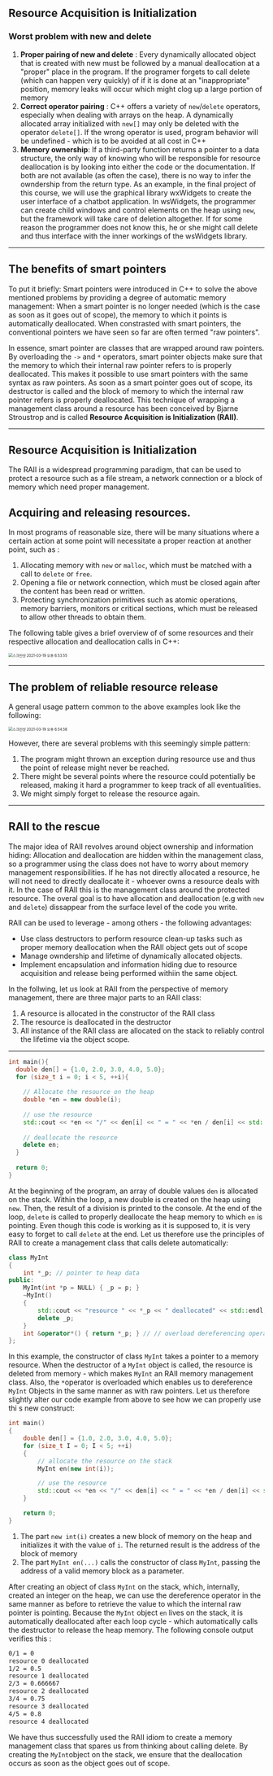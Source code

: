 ## Resource Acquisition is Initialization

### Worst problem with new and delete

1. **Proper pairing of new and delete** : Every dynamically allocated object that is created with new must be followed by a manual deallocation at a "proper" place in the program. If the programer forgets to call delete (which can happen very quickly) of if it is done at an "inappropriate" position, memory leaks will occur which might clog up a large portion of memory
2. **Correct operator pairing** : C++ offers a variety of `new`/`delete` operators, especially when dealing with arrays on the heap. A dynamically allocated array initialized with `new[]` may only be deleted with the operator `delete[]`. If the wrong operator is used, program behavior will be undefined - which is to be avoided at all cost in C++
3. **Memory ownership**: If a third-party function returns a pointer to a data structure, the only way of knowing who will be responsible for resource deallocation is by looking into either the code or the documentation. If both are not available (as often the case), there is no way to infer the owndership from the return type. As an example, in the final project of this course, we will use the graphical library wxWidgets to create the user interface of a chatbot application. In wsWidgets, the programmer can create child windows and control elements on the heap using `new`, but the framework will take care of deletion altogether. If for some reason the programmer does not know this, he or she might call delete and thus interface with the inner workings of the wsWidgets library.

---

## The benefits of smart pointers 

To put it briefly: Smart pointers were introduced in C++ to solve the above mentioned problems by providing a degree of automatic memory management: When a smart pointer is no longer needed (which is the case as soon as it goes out of scope), the memory to which it points is automatically deallocated. When constrasted with smart pointers, the conventional pointers we have seen so far are often termed "raw pointers".

In essence, smart pointer are classes that are wrapped around raw pointers. By overloading the `->` and `*` operators, smart pointer objects make sure that the memory to which their internal raw pointer refers to is properly deallocated. This makes it possible to use smart pointers with the same syntax as raw pointers. As soon as a smart pointer goes out of scope, its destructor is called and the block of memory to which the internal raw pointer refers is properly deallocated. This technique of wrapping a management class around a resource has been conceived by Bjarne Stroustrop and is called **Resource Acquisition is Initialization (RAII)**. 

---

## Resource Acquisition is Initialization

The RAII is a widespread programming paradigm, that can be used to protect a resource such as a file stream, a network connection or a block of memory which need proper management.

## Acquiring and releasing resources.

In most programs of reasonable size, there will be many situations where a certain action at some point will necessitate a proper reaction at another point, such as :

1. Allocating memory with `new` or `malloc`, which must be matched with a call to `delete` or `free`.
2. Opening a file or network connection, which must be closed again after the content has been read or written. 
3. Protecting synchronization primitives such as atomic operations, memory barriers, monitors or critical sections, which must be released to allow other threads to obtain them.

The following table gives a brief overview of of some resources and their respective allocation and deallocation calls in C++:

<img src="/Users/seunghojang/Library/Application Support/typora-user-images/스크린샷 2021-03-19 오후 6.53.55.png" alt="스크린샷 2021-03-19 오후 6.53.55" style="zoom:50%;" />

---

## The problem of reliable resource release

A general usage pattern common to the above examples look like the following:

<img src="/Users/seunghojang/Library/Application Support/typora-user-images/스크린샷 2021-03-19 오후 6.54.56.png" alt="스크린샷 2021-03-19 오후 6.54.56" style="zoom:50%;" />

However, there are several problems with this seemingly simple pattern:

1. The program might thrown an exception during resource use and thus the point of release might never be reached.
2. There might be several points where the resource could potentially be released, making it hard a programmer to keep track of all eventualities.
3. We might simply forget to release the resource again. 

---

## RAII to the rescue

The major idea of RAII revolves around object ownership and information hiding: Allocation and deallocation are hidden within the management class, so a programmer using the class does not have to worry about memory management responsibilities. If he has not directly allocated a resource, he will not need to directly deallocate it - whoever owns a resource deals with it. In the case of RAII this is the management class around the protected resource. The overal goal is to have allocation and deallocation (e.g with `new` and `delete`) dissappear from the surface level of the code you write. 

RAII can be used to leverage - among others - the following advantages:

* Use class destructors to perform resource clean-up tasks such as proper memory deallocation when the RAII object gets out of scope
* Manage owndership and lifetime of dynamically allocated objects. 
* Implement encapsulation and information hiding due to resource acquisition and release being performed withiin the same object.

In the follwing, let us look at RAII from the perspective of memory management, there are three major parts to an RAII class:

1. A resource is allocated in the constructor of the RAII class
2. The resource is deallocated in the destructor
3. All instance of the RAII class are allocated on the stack to reliably control the lifetime via the object scope. 

---

```c++
int main(){
  double den[] = {1.0, 2.0, 3.0, 4.0, 5.0};
  for (size_t i = 0; i < 5, ++i){
    
    // Allocate the resource on the heap
    double *en = new double(i);
    
    // use the resource
    std::cout << *en << "/" << den[i] << " = " << *en / den[i] << std::endl;
    
    // deallocate the resource
    delete en;
  }
  
  return 0;
}
```

At the beginning of the program, an array of double values `den` is allocated on the stack. Within the loop, a new double is created on the heap using `new`. Then, the result of a division is printed to the console. At the end of the loop, `delete` is called to properly deallocate the heap memory to which `en` is pointing. Even though this code is working as it is supposed to, it is very easy to forget to call `delete` at the end. Let us therefore use the principles of RAII to create a management class that calls delete automatically:

```c++
class MyInt
{
    int *_p; // pointer to heap data
public:
    MyInt(int *p = NULL) { _p = p; }
    ~MyInt() 
    { 
        std::cout << "resource " << *_p << " deallocated" << std::endl;
        delete _p; 
    }
    int &operator*() { return *_p; } // // overload dereferencing operator
};
```

In this example, the constructor of class `MyInt` takes a pointer to a memory resource. When the destructor of a `MyInt` object is called, the resource is deleted from memory - which makes `MyInt` an RAII memory management class. Also, the `*`operator is overloaded which enables us to dereference `MyInt` Objects in the same manner as with raw pointers. Let us therefore slightly alter our code example from above to see how we can properly use thi s new construct:

```c++
int main()
{
    double den[] = {1.0, 2.0, 3.0, 4.0, 5.0};
    for (size_t I = 0; I < 5; ++i)
    {
        // allocate the resource on the stack
        MyInt en(new int(i));

        // use the resource
        std::cout << *en << "/" << den[i] << " = " << *en / den[i] << std::endl;
    }

    return 0;
}
```

1. The part `new int(i)` creates a new block of memory on the heap and initializes it with the value of `i`. The returned result is the address of the block of memory
2. The part `MyInt en(...)` calls the constructor of class `MyInt`, passing the address of a valid memory block as a parameter.

After creating an object of class `MyInt` on the stack, which, internally, created an integer on the heap, we can use the dereference operator in the same manner as before to retrieve the value to which the internal raw pointer is pointing. Because the `MyInt` object `en` lives on the stack, it is automatically deallocated after each loop cycle - which automatically calls the destructor to release the heap memory. The following console output verifies this :

```tex
0/1 = 0
resource 0 deallocated
1/2 = 0.5
resource 1 deallocated
2/3 = 0.666667
resource 2 deallocated
3/4 = 0.75
resource 3 deallocated
4/5 = 0.8
resource 4 deallocated
```

We have thus successfully used the RAII idiom to create a memory management class that spares us from thinking about calling delete. By creating the `MyInt`object on the stack, we ensure that the deallocation occurs as soon as the object goes out of scope.
